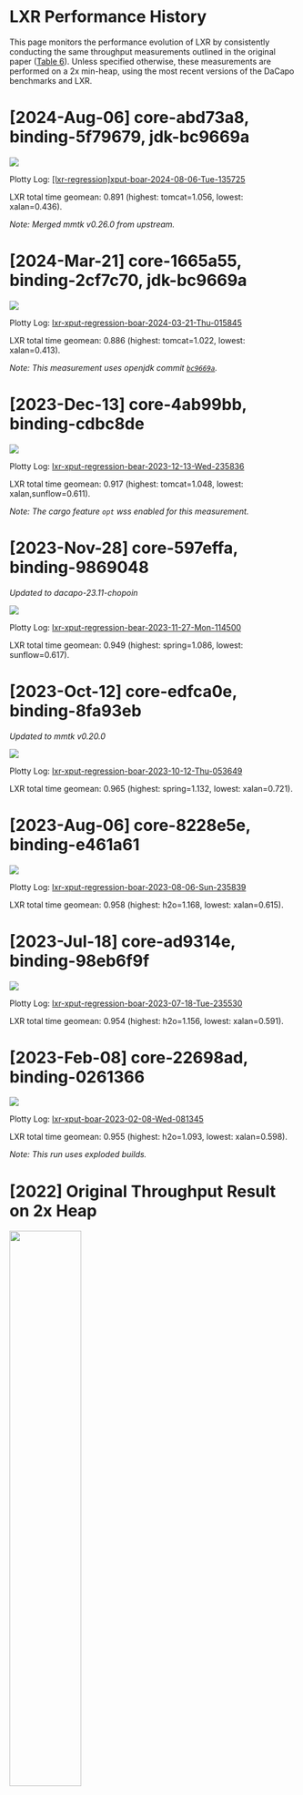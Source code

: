 # LXR Performance History

This page monitors the performance evolution of LXR by consistently conducting the same throughput measurements outlined in the original paper ([Table 6](#2022-original-throughput-result-on-2x-heap)). Unless specified otherwise, these measurements are performed on a 2x min-heap, using the most recent versions of the DaCapo benchmarks and LXR.

# [2024-Aug-06] core-abd73a8, binding-5f79679, jdk-bc9669a

![](./20240806-core_abd73a8-binding_5f79679.png)

Plotty Log: [[lxr-regression]xput-boar-2024-08-06-Tue-135725](http://squirrel.anu.edu.au/plotty-public/wenyuz/v8/p/u9ynbN)

LXR total time geomean: 0.891 (highest: tomcat=1.056, lowest: xalan=0.436).

_Note: Merged mmtk v0.26.0 from upstream._

# [2024-Mar-21] core-1665a55, binding-2cf7c70, jdk-bc9669a

![](./20240321-core_1665a55-binding_2cf7c70.png)

Plotty Log: [lxr-xput-regression-boar-2024-03-21-Thu-015845](http://squirrel.anu.edu.au/plotty-public/wenyuz/v8/p/K64Qjc)

LXR total time geomean: 0.886 (highest: tomcat=1.022, lowest: xalan=0.413).

_Note: This measurement uses openjdk commit [`bc9669a`](https://github.com/mmtk/openjdk/tree/bc9669aaedc07924d08b939adedcad33f3e76065)._

# [2023-Dec-13] core-4ab99bb, binding-cdbc8de

![](./20231213-core_4ab99bb-binding_cdbc8de.png)

Plotty Log: [lxr-xput-regression-bear-2023-12-13-Wed-235836](http://squirrel.anu.edu.au/plotty-public/wenyuz/v8/p/CaGxpz)

LXR total time geomean: 0.917 (highest: tomcat=1.048, lowest: xalan,sunflow=0.611).

_Note: The cargo feature `opt` wss enabled for this measurement._

# [2023-Nov-28] core-597effa, binding-9869048

_Updated to dacapo-23.11-chopoin_

![](./20231128-core_597effa-binding_9869048.png)

Plotty Log: [lxr-xput-regression-bear-2023-11-27-Mon-114500](http://squirrel.anu.edu.au/plotty-public/wenyuz/v8/p/AcJ3Dy)

LXR total time geomean: 0.949 (highest: spring=1.086, lowest: sunflow=0.617).

# [2023-Oct-12] core-edfca0e, binding-8fa93eb

_Updated to mmtk v0.20.0_

![](./20231012-core_edfca0e-binding_8fa93eb.png)

Plotty Log: [lxr-xput-regression-boar-2023-10-12-Thu-053649](http://squirrel.anu.edu.au/plotty-public/wenyuz/v8/p/H43KgK)

LXR total time geomean: 0.965 (highest: spring=1.132, lowest: xalan=0.721).

# [2023-Aug-06] core-8228e5e, binding-e461a61

![](./20230806-core_8228e5e-binding_e461a61.png)

Plotty Log: [lxr-xput-regression-boar-2023-08-06-Sun-235839](http://squirrel.anu.edu.au/plotty-public/wenyuz/v8/p/t5YEmZ)

LXR total time geomean: 0.958 (highest: h2o=1.168, lowest: xalan=0.615).

# [2023-Jul-18] core-ad9314e, binding-98eb6f9f

![](./20230718-core_ad9314e-binding_98eb6f9f.png)

Plotty Log: [lxr-xput-regression-boar-2023-07-18-Tue-235530](http://squirrel.anu.edu.au/plotty-public/wenyuz/v8/p/wXY63U)

LXR total time geomean: 0.954 (highest: h2o=1.156, lowest: xalan=0.591).

# [2023-Feb-08] core-22698ad, binding-0261366

![](./20230208-core_22698ad-binding_0261366.png)

Plotty Log: [lxr-xput-boar-2023-02-08-Wed-081345](http://squirrel.anu.edu.au/plotty-public/wenyuz/v8/p/vVqThG)

LXR total time geomean: 0.955 (highest: h2o=1.093, lowest: xalan=0.598).

_Note: This run uses exploded builds._

# [2022] Original Throughput Result on 2x Heap

<!-- ![](./lxr-pldi-2022-table-6.png) -->

<img src="./lxr-pldi-2022-table-6.png" style="width: 50%">